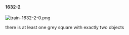 #### 1632-2
![train-1632-2-0.png](https://github.com/lil-lab/nlvr/raw/master/nlvr/train/images/38/train-1632-2-0.png "train-1632-2-0.png")

there is at least one grey square with exactly two objects